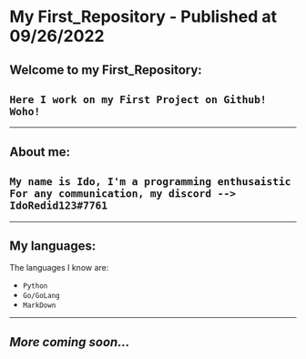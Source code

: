 # ****My First_Repository**** - ****Published at 09/26/2022****

## **Welcome to my First_Repository:**

`Here I work on my First Project on Github! Woho!`
---

---

## **About me:**
``My name is Ido, I'm a programming enthusaistic``
```For any communication, my discord --> IdoRedid123#7761```
---

---
## **My languages:**

The languages I know are:

- `Python`
- `Go/GoLang`
- `MarkDown`

---

## *More coming soon...*